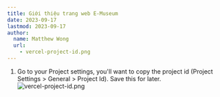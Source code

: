 ```yaml
---
title: Giới thiệu trang web E-Museum
date: 2023-09-17
lastmod: 2023-09-17
author:
  name: Matthew Wong
  url:
    - vercel-project-id.png
---
```


1. Go to your Project settings, you'll want to copy the project id (Project Settings > General > Project Id). Save this for later.
   ![vercel-project-id.png](attachments/vercel-project-id.png)